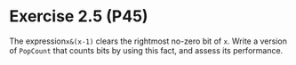 # Exercise 2.5 (P45)

The expression`x&(x-1)` clears the rightmost no-zero bit of `x`.
Write a version of `PopCount` that counts bits by using this fact, and assess its performance.
